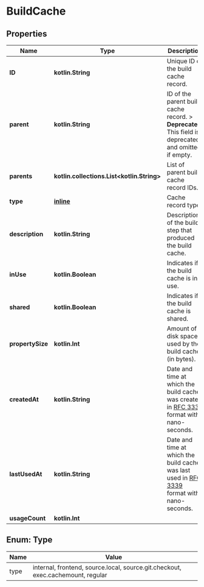# BuildCache

## Properties

| Name             | Type                                             | Description                                                                                                                        | Notes      |
|------------------|--------------------------------------------------|------------------------------------------------------------------------------------------------------------------------------------|------------|
| **ID**           | **kotlin.String**                                | Unique ID of the build cache record.                                                                                               | [optional] |
| **parent**       | **kotlin.String**                                | ID of the parent build cache record.  &gt; **Deprecated**: This field is deprecated, and omitted if empty.                         | [optional] |
| **parents**      | **kotlin.collections.List&lt;kotlin.String&gt;** | List of parent build cache record IDs.                                                                                             | [optional] |
| **type**         | [**inline**](#Type)                              | Cache record type.                                                                                                                 | [optional] |
| **description**  | **kotlin.String**                                | Description of the build-step that produced the build cache.                                                                       | [optional] |
| **inUse**        | **kotlin.Boolean**                               | Indicates if the build cache is in use.                                                                                            | [optional] |
| **shared**       | **kotlin.Boolean**                               | Indicates if the build cache is shared.                                                                                            | [optional] |
| **propertySize** | **kotlin.Int**                                   | Amount of disk space used by the build cache (in bytes).                                                                           | [optional] |
| **createdAt**    | **kotlin.String**                                | Date and time at which the build cache was created in [RFC 3339](https://www.ietf.org/rfc/rfc3339.txt) format with nano-seconds.   | [optional] |
| **lastUsedAt**   | **kotlin.String**                                | Date and time at which the build cache was last used in [RFC 3339](https://www.ietf.org/rfc/rfc3339.txt) format with nano-seconds. | [optional] |
| **usageCount**   | **kotlin.Int**                                   |                                                                                                                                    | [optional] |

<a id="Type"></a>

## Enum: Type

| Name | Value                                                                           |
|------|---------------------------------------------------------------------------------|
| type | internal, frontend, source.local, source.git.checkout, exec.cachemount, regular |



